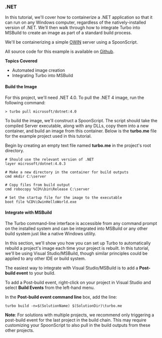 ### .NET

In this tutorial, we'll cover how to containerize a .NET application so that it can run on any Windows computer, regardless of the natively-installed version of .NET. We'll then walk through how to integrate Turbo into MSBuild to create an image as part of a standard build process. 

We'll be containerizing a simple [OWIN](http://owin.org/) server using a SpoonScript. 

All source code for this example is available on [Github](https://github.com/matt-black2/SimpleOwinServer). 

**Topics Covered**

- Automated image creation
- Integrating Turbo into MSBuild

#### Build the Image

For this project, we'll need .NET 4.0. To pull the .NET 4 image, run the following command: 

```
> turbo pull microsoft/dotnet:4.0
```

To build the image, we'll construct a SpoonScript. The script should take the compiled Server executable, along with any DLLs, copy them into a new container, and build an image from this container. Below is the **turbo.me** file for the example project used in this tutorial. 

Begin by creating an empty text file named **turbo.me** in the project's root directory.

```
# Should use the relevant version of .NET
layer microsoft/dotnet:4.0.3

# Make a new directory in the container for build outputs
cmd mkdir C:\server

# Copy files from build output 
cmd robocopy %CD%\bin\Release C:\server

# Set the startup file for the image to the executable
boot file %CD%\OwinHelloWorld.exe
```

#### Integrate with MSBuild

The Turbo command-line interface is accessible from any command prompt on the installed system and can be integrated into MSBuild or any other build system just like a native Windows utility. 

In this section, we'll show you how you can set up Turbo to automatically rebuild a project's image each time your project is rebuilt. In this tutorial, we'll be using Visual Studio/MSBuild, though similar principles could be applied to any other IDE or build system. 

The easiest way to integrate with Visual Studio/MSBuild is to add a **Post-build event** to your build. 

To add a Post-build event, right-click on your project in Visual Studio and select **Build Events** from the left-hand menu. 

In the **Post-build event command line** box, add the line: 

```
turbo build -n=$(SolutionName) $(SolutionDir)\turbo.me
```

**Note**: For solutions with multiple projects, we recommend only triggering a post-build event for the last project in the build chain. This may require customizing your SpoonScript to also pull in the build outputs from these other projects. 